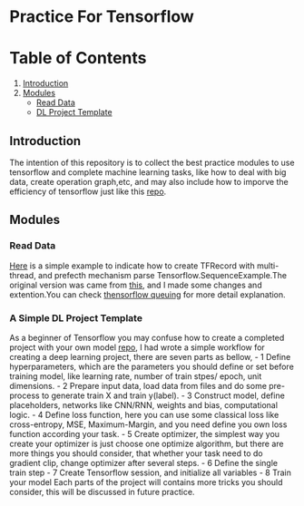 # Practice For Tensorflow

Table of Contents
================
1. [Introduction](#Introduction)
2. [Modules](#Modules)
    - [Read Data](#read_data)
    - [DL Project Template](#dl_template)

## Introduction
The intention of this repository is to collect the best practice modules to use tensorflow and complete machine learning tasks, like how to deal with big data, create
operation graph,etc, and may also include how to imporve the efficiency of tensorflow  just like this [repo](https://github.com/vahidk/EffectiveTensorflow).

## Modules
### Read Data <a name="read_data"></a>
[Here](https://github.com/syw2014/Practice4Tensorflow/blob/master/modules/read_data/tfrecords.py) is a simple example to indicate how to create TFRecord with multi-thread, 
and prefecth mechanism parse Tensorflow.SequenceExample.The original version was came from [this](https://github.com/AIChallenger/AI_Challenger), and I made some changes
and extention.You can check [thensorflow queuing](http://adventuresinmachinelearning.com/introduction-tensorflow-queuing/) for more detail explanation.

### A Simple DL Project Template <a name="dl_template"></a>
As a beginner of Tensorflow you may confuse how to create a completed project with your own model [repo](https://github.com/syw2014/Practice4Tensorflow/blob/master/modules/project_template.py), 
I had wrote a simple workflow for creating a deep learning project, there are seven parts as bellow,
    - 1 Define hyperparameters, which are the parameters you should define or set before training model, like learning rate, number of train stpes/ epoch, unit dimensions.
    - 2 Prepare input data, load data from files and do some pre-process to generate train X and train y(label).
    - 3 Construct model, define placeholders, networks like CNN/RNN, weights and bias, computational logic.
    - 4 Define loss function, here you can use some classical loss like cross-entropy, MSE, Maximum-Margin, and you need define you own loss function according your task.
    - 5 Create optimizer, the simplest way you create your optimizer is just choose one optimize algorithm, but there are more things you should consider, that whether
        your task need to do gradient clip, change optimizer after several steps.
    - 6 Define the single train step
    - 7 Create Tensorflow session, and initialize all variables
    - 8 Train your model
Each parts of the project will contains more tricks you should consider, this will be discussed in future practice.
